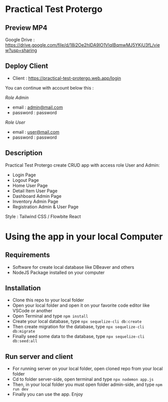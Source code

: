 # Practical Test Protergo

## Preview MP4

Google Drive : https://drive.google.com/file/d/18i2Oe2hlDA9lO1VlqIBqmwMJ5YKjU3fL/view?usp=sharing

## Deploy Client

- Client : https://practical-test-protergo.web.app/login

You can continue with account below this :

_Role Admin_

- email : admin@mail.com
- password : password

_Role User_

- email : user@mail.com
- password : password

## Description

Practical Test Protergo create CRUD app with access role User and Admin:

- Login Page
- Logout Page
- Home User Page
- Detail Item User Page
- Dashboard Admin Page
- Inventory Admin Page
- Registration Admin & User Page

Style : Tailwind CSS / Flowbite React

# Using the app in your local Computer

## Requirements

- Software for create local database like DBeaver and others
- NodeJS Package installed on your computer

## Installation

- Clone this repo to your local folder
- Open your local folder and open it on your favorite code editor like VSCode or another
- Open Terminal and type `npm install`
- Create your local database, type `npx sequelize-cli db:create`
- Then create migration for the database, type `npx sequelize-cli db:migrate`
- Finally seed some data to the database, type `npx sequelize-cli db:seed:all`

## Run server and client

- For running server on your local folder, open cloned repo from your local folder
- Cd to folder server-side, open terminal and type `npx nodemon app.js`
- Then, in your local folder you must open folder admin-side, and type `npm run dev`
- Finally you can use the app. Enjoy
